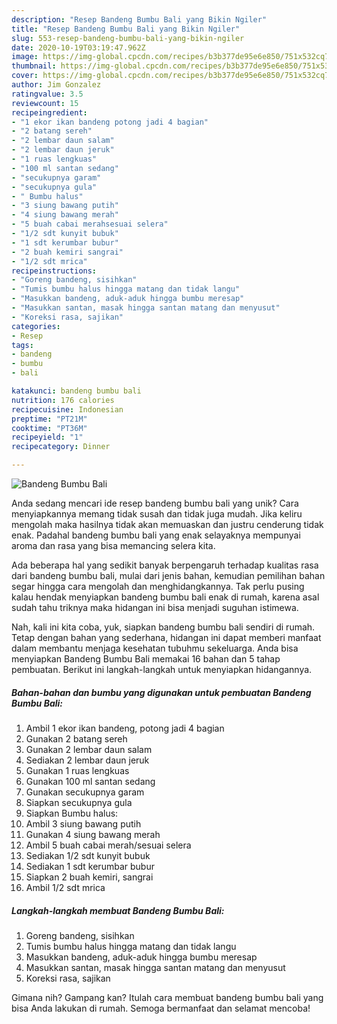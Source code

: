 ```yaml
---
description: "Resep Bandeng Bumbu Bali yang Bikin Ngiler"
title: "Resep Bandeng Bumbu Bali yang Bikin Ngiler"
slug: 553-resep-bandeng-bumbu-bali-yang-bikin-ngiler
date: 2020-10-19T03:19:47.962Z
image: https://img-global.cpcdn.com/recipes/b3b377de95e6e850/751x532cq70/bandeng-bumbu-bali-foto-resep-utama.jpg
thumbnail: https://img-global.cpcdn.com/recipes/b3b377de95e6e850/751x532cq70/bandeng-bumbu-bali-foto-resep-utama.jpg
cover: https://img-global.cpcdn.com/recipes/b3b377de95e6e850/751x532cq70/bandeng-bumbu-bali-foto-resep-utama.jpg
author: Jim Gonzalez
ratingvalue: 3.5
reviewcount: 15
recipeingredient:
- "1 ekor ikan bandeng potong jadi 4 bagian"
- "2 batang sereh"
- "2 lembar daun salam"
- "2 lembar daun jeruk"
- "1 ruas lengkuas"
- "100 ml santan sedang"
- "secukupnya garam"
- "secukupnya gula"
- " Bumbu halus"
- "3 siung bawang putih"
- "4 siung bawang merah"
- "5 buah cabai merahsesuai selera"
- "1/2 sdt kunyit bubuk"
- "1 sdt kerumbar bubur"
- "2 buah kemiri sangrai"
- "1/2 sdt mrica"
recipeinstructions:
- "Goreng bandeng, sisihkan"
- "Tumis bumbu halus hingga matang dan tidak langu"
- "Masukkan bandeng, aduk-aduk hingga bumbu meresap"
- "Masukkan santan, masak hingga santan matang dan menyusut"
- "Koreksi rasa, sajikan"
categories:
- Resep
tags:
- bandeng
- bumbu
- bali

katakunci: bandeng bumbu bali 
nutrition: 176 calories
recipecuisine: Indonesian
preptime: "PT21M"
cooktime: "PT36M"
recipeyield: "1"
recipecategory: Dinner

---
```



![Bandeng Bumbu Bali](https://img-global.cpcdn.com/recipes/b3b377de95e6e850/751x532cq70/bandeng-bumbu-bali-foto-resep-utama.jpg)

Anda sedang mencari ide resep bandeng bumbu bali yang unik? Cara menyiapkannya memang tidak susah dan tidak juga mudah. Jika keliru mengolah maka hasilnya tidak akan memuaskan dan justru cenderung tidak enak. Padahal bandeng bumbu bali yang enak selayaknya mempunyai aroma dan rasa yang bisa memancing selera kita.



Ada beberapa hal yang sedikit banyak berpengaruh terhadap kualitas rasa dari bandeng bumbu bali, mulai dari jenis bahan, kemudian pemilihan bahan segar hingga cara mengolah dan menghidangkannya. Tak perlu pusing kalau hendak menyiapkan bandeng bumbu bali enak di rumah, karena asal sudah tahu triknya maka hidangan ini bisa menjadi suguhan istimewa.


Nah, kali ini kita coba, yuk, siapkan bandeng bumbu bali sendiri di rumah. Tetap dengan bahan yang sederhana, hidangan ini dapat memberi manfaat dalam membantu menjaga kesehatan tubuhmu sekeluarga. Anda bisa menyiapkan Bandeng Bumbu Bali memakai 16 bahan dan 5 tahap pembuatan. Berikut ini langkah-langkah untuk menyiapkan hidangannya.

<!--inarticleads1-->

##### Bahan-bahan dan bumbu yang digunakan untuk pembuatan Bandeng Bumbu Bali:

1. Ambil 1 ekor ikan bandeng, potong jadi 4 bagian
1. Gunakan 2 batang sereh
1. Gunakan 2 lembar daun salam
1. Sediakan 2 lembar daun jeruk
1. Gunakan 1 ruas lengkuas
1. Gunakan 100 ml santan sedang
1. Gunakan secukupnya garam
1. Siapkan secukupnya gula
1. Siapkan  Bumbu halus:
1. Ambil 3 siung bawang putih
1. Gunakan 4 siung bawang merah
1. Ambil 5 buah cabai merah/sesuai selera
1. Sediakan 1/2 sdt kunyit bubuk
1. Sediakan 1 sdt kerumbar bubur
1. Siapkan 2 buah kemiri, sangrai
1. Ambil 1/2 sdt mrica




<!--inarticleads2-->

##### Langkah-langkah membuat Bandeng Bumbu Bali:

1. Goreng bandeng, sisihkan
1. Tumis bumbu halus hingga matang dan tidak langu
1. Masukkan bandeng, aduk-aduk hingga bumbu meresap
1. Masukkan santan, masak hingga santan matang dan menyusut
1. Koreksi rasa, sajikan




Gimana nih? Gampang kan? Itulah cara membuat bandeng bumbu bali yang bisa Anda lakukan di rumah. Semoga bermanfaat dan selamat mencoba!
